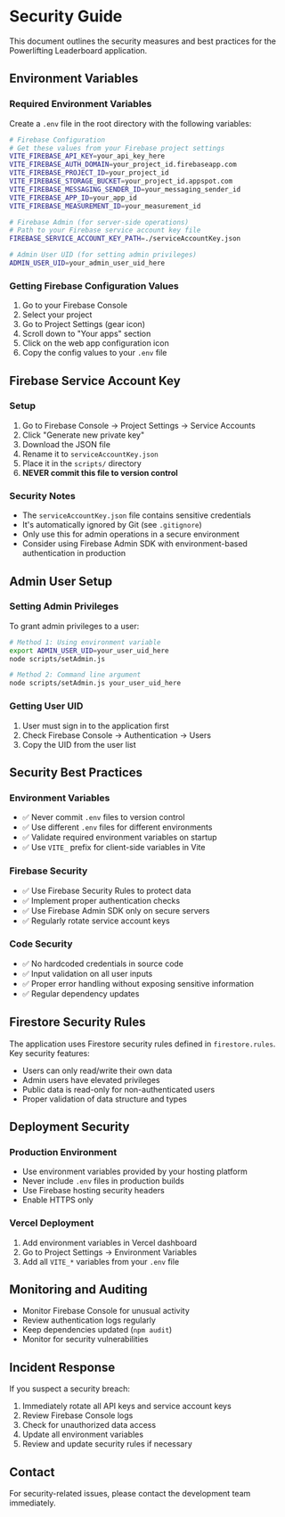 # Security Guide

This document outlines the security measures and best practices for the Powerlifting Leaderboard application.

## Environment Variables

### Required Environment Variables

Create a `.env` file in the root directory with the following variables:

```bash
# Firebase Configuration
# Get these values from your Firebase project settings
VITE_FIREBASE_API_KEY=your_api_key_here
VITE_FIREBASE_AUTH_DOMAIN=your_project_id.firebaseapp.com
VITE_FIREBASE_PROJECT_ID=your_project_id
VITE_FIREBASE_STORAGE_BUCKET=your_project_id.appspot.com
VITE_FIREBASE_MESSAGING_SENDER_ID=your_messaging_sender_id
VITE_FIREBASE_APP_ID=your_app_id
VITE_FIREBASE_MEASUREMENT_ID=your_measurement_id

# Firebase Admin (for server-side operations)
# Path to your Firebase service account key file
FIREBASE_SERVICE_ACCOUNT_KEY_PATH=./serviceAccountKey.json

# Admin User UID (for setting admin privileges)
ADMIN_USER_UID=your_admin_user_uid_here
```

### Getting Firebase Configuration Values

1. Go to your Firebase Console
2. Select your project
3. Go to Project Settings (gear icon)
4. Scroll down to "Your apps" section
5. Click on the web app configuration icon
6. Copy the config values to your `.env` file

## Firebase Service Account Key

### Setup

1. Go to Firebase Console → Project Settings → Service Accounts
2. Click "Generate new private key"
3. Download the JSON file
4. Rename it to `serviceAccountKey.json`
5. Place it in the `scripts/` directory
6. **NEVER commit this file to version control**

### Security Notes

- The `serviceAccountKey.json` file contains sensitive credentials
- It's automatically ignored by Git (see `.gitignore`)
- Only use this for admin operations in a secure environment
- Consider using Firebase Admin SDK with environment-based authentication in production

## Admin User Setup

### Setting Admin Privileges

To grant admin privileges to a user:

```bash
# Method 1: Using environment variable
export ADMIN_USER_UID=your_user_uid_here
node scripts/setAdmin.js

# Method 2: Command line argument
node scripts/setAdmin.js your_user_uid_here
```

### Getting User UID

1. User must sign in to the application first
2. Check Firebase Console → Authentication → Users
3. Copy the UID from the user list

## Security Best Practices

### Environment Variables

- ✅ Never commit `.env` files to version control
- ✅ Use different `.env` files for different environments
- ✅ Validate required environment variables on startup
- ✅ Use `VITE_` prefix for client-side variables in Vite

### Firebase Security

- ✅ Use Firebase Security Rules to protect data
- ✅ Implement proper authentication checks
- ✅ Use Firebase Admin SDK only on secure servers
- ✅ Regularly rotate service account keys

### Code Security

- ✅ No hardcoded credentials in source code
- ✅ Input validation on all user inputs
- ✅ Proper error handling without exposing sensitive information
- ✅ Regular dependency updates

## Firestore Security Rules

The application uses Firestore security rules defined in `firestore.rules`. Key security features:

- Users can only read/write their own data
- Admin users have elevated privileges
- Public data is read-only for non-authenticated users
- Proper validation of data structure and types

## Deployment Security

### Production Environment

- Use environment variables provided by your hosting platform
- Never include `.env` files in production builds
- Use Firebase hosting security headers
- Enable HTTPS only

### Vercel Deployment

1. Add environment variables in Vercel dashboard
2. Go to Project Settings → Environment Variables
3. Add all `VITE_*` variables from your `.env` file

## Monitoring and Auditing

- Monitor Firebase Console for unusual activity
- Review authentication logs regularly
- Keep dependencies updated (`npm audit`)
- Monitor for security vulnerabilities

## Incident Response

If you suspect a security breach:

1. Immediately rotate all API keys and service account keys
2. Review Firebase Console logs
3. Check for unauthorized data access
4. Update all environment variables
5. Review and update security rules if necessary

## Contact

For security-related issues, please contact the development team immediately.
